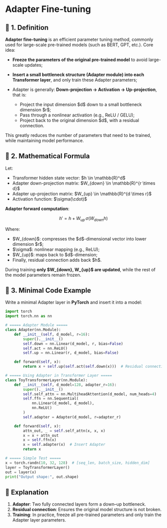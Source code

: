 # Adapter Fine-tuning

## 📖 1. Definition

**Adapter fine-tuning** is an efficient parameter tuning method, commonly used for large-scale pre-trained models (such as BERT, GPT, etc.).
Core idea:

* **Freeze the parameters of the original pre-trained model** to avoid large-scale updates;
* **Insert a small bottleneck structure (Adapter module) into each Transformer layer**, and only train these Adapter parameters;
* Adapter is generally: **Down-projection → Activation → Up-projection**, that is:

  * Project the input dimension \$d\$ down to a small bottleneck dimension \$r\$;
  * Pass through a nonlinear activation (e.g., ReLU / GELU);
  * Project back to the original dimension \$d\$, with a residual connection.

This greatly reduces the number of parameters that need to be trained, while maintaining model performance.

## 📖 2. Mathematical Formula

Let:

* Transformer hidden state vector: \$h \in \mathbb{R}^d\$
* Adapter down-projection matrix: \$W\_{down} \in \mathbb{R}^{r \times d}\$
* Adapter up-projection matrix: \$W\_{up} \in \mathbb{R}^{d \times r}\$
* Activation function: \$\sigma(\cdot)\$

**Adapter forward computation**:

$$
h' = h + W_{up} \, \sigma(W_{down} h)
$$

Where:

* \$W\_{down}\$: compresses the \$d\$-dimensional vector into lower dimension \$r\$;
* \$\sigma\$: nonlinear mapping (e.g., ReLU);
* \$W\_{up}\$: maps back to \$d\$-dimension;
* Finally, residual connection adds back \$h\$.

During training **only \$W\_{down}, W\_{up}\$ are updated**, while the rest of the model parameters remain frozen.

## 📖 3. Minimal Code Example

Write a minimal Adapter layer in **PyTorch** and insert it into a model:

```python
import torch
import torch.nn as nn

# ===== Adapter Module =====
class Adapter(nn.Module):
    def __init__(self, d_model, r=16):
        super().__init__()
        self.down = nn.Linear(d_model, r, bias=False)
        self.act = nn.ReLU()
        self.up = nn.Linear(r, d_model, bias=False)

    def forward(self, x):
        return x + self.up(self.act(self.down(x)))  # Residual connection

# ===== Using Adapter in Transformer Layer =====
class ToyTransformerLayer(nn.Module):
    def __init__(self, d_model=128, adapter_r=16):
        super().__init__()
        self.self_attn = nn.MultiheadAttention(d_model, num_heads=4)
        self.ffn = nn.Sequential(
            nn.Linear(d_model, d_model),
            nn.ReLU()
        )
        self.adapter = Adapter(d_model, r=adapter_r)

    def forward(self, x):
        attn_out, _ = self.self_attn(x, x, x)
        x = x + attn_out
        x = self.ffn(x)
        x = self.adapter(x)  # Insert Adapter
        return x

# ===== Simple Test =====
x = torch.randn(10, 32, 128)  # [seq_len, batch_size, hidden_dim]
layer = ToyTransformerLayer()
out = layer(x)
print("Output shape:", out.shape)
```

## 📖 Explanation

1. **Adapter**: Two fully connected layers form a down–up bottleneck.
2. **Residual connection**: Ensures the original model structure is not broken.
3. **Training**: In practice, freeze all pre-trained parameters and only train the Adapter layer parameters.


